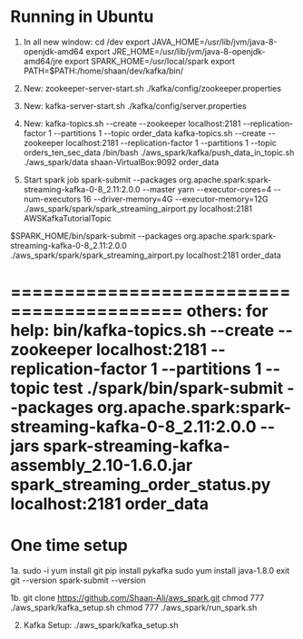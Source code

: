 # Running in Ubuntu
1. In all new window:
cd /dev
export JAVA_HOME=/usr/lib/jvm/java-8-openjdk-amd64
export JRE_HOME=/usr/lib/jvm/java-8-openjdk-amd64/jre
export SPARK_HOME=/usr/local/spark
export PATH=$PATH:/home/shaan/dev/kafka/bin/

2. New:
zookeeper-server-start.sh ./kafka/config/zookeeper.properties

3. New:
kafka-server-start.sh ./kafka/config/server.properties

5. New: 
kafka-topics.sh --create --zookeeper localhost:2181 --replication-factor 1 --partitions 1 --topic order_data
kafka-topics.sh --create --zookeeper localhost:2181 --replication-factor 1 --partitions 1 --topic orders_ten_sec_data
/bin/bash ./aws_spark/kafka/push_data_in_topic.sh ./aws_spark/data shaan-VirtualBox:9092 order_data

6. Start spark job 
spark-submit --packages org.apache.spark:spark-streaming-kafka-0-8_2.11:2.0.0 --master yarn --executor-cores=4 --num-executors 16 --driver-memory=4G --executor-memory=12G 
./aws_spark/spark/spark_streaming_airport.py localhost:2181 AWSKafkaTutorialTopic
 
$SPARK_HOME/bin/spark-submit --packages org.apache.spark:spark-streaming-kafka-0-8_2.11:2.0.0 ./aws_spark/spark/spark_streaming_airport.py localhost:2181 order_data


==========================================
others: for help:
bin/kafka-topics.sh --create --zookeeper localhost:2181 --replication-factor 1 --partitions 1 --topic test
./spark/bin/spark-submit --packages org.apache.spark:spark-streaming-kafka-0-8_2.11:2.0.0  --jars spark-streaming-kafka-assembly_2.10-1.6.0.jar spark_streaming_order_status.py localhost:2181 order_data
==========================================
# One time setup
1a. 
sudo -i
yum install git
pip install pykafka
sudo yum install java-1.8.0
exit
git --version
spark-submit --version

1b.
git clone https://github.com/Shaan-Ali/aws_spark.git
chmod 777 ./aws_spark/kafka_setup.sh
chmod 777 ./aws_spark/run_spark.sh

2. Kafka Setup:
./aws_spark/kafka_setup.sh
